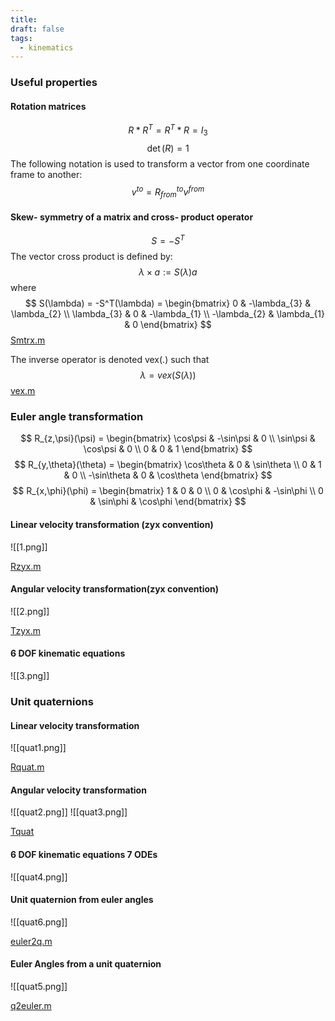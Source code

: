 ```yaml
---
title: 
draft: false
tags:
  - kinematics
---
```


### Useful properties

#### **Rotation matrices**
$$
R*R^T = R^T*R = I_{3}
$$
$$
\det(R) = 1
$$
The following notation is used to transform a vector from one coordinate frame to another:
$$
v^{to} = R^{to}_{from}v^{from}
$$

#### **Skew- symmetry of a matrix and cross- product operator**
$$
S = -S^T
$$
The vector cross product is defined by:
$$
\lambda \times a := S(\lambda)a
$$
where
$$
S(\lambda) = -S^T(\lambda) = \begin{bmatrix}
0 & -\lambda_{3} & \lambda_{2} \\ 
\lambda_{3} & 0 & -\lambda_{1} \\ 
-\lambda_{2} & \lambda_{1} & 0
\end{bmatrix}
$$
[Smtrx.m](https://github.com/cybergalactic/MSS/blob/master/LIBRARY/kinematics/Smtrx.m)

The inverse operator is denoted vex(.) such that
$$
\lambda = vex(S(\lambda))
$$
[vex.m](https://github.com/cybergalactic/MSS/blob/master/LIBRARY/kinematics/vex.m)

### Euler angle transformation

$$
R_{z,\psi}(\psi) = \begin{bmatrix} \cos\psi & -\sin\psi & 0 \\ \sin\psi & \cos\psi & 0 \\ 0 & 0 & 1 \end{bmatrix}
$$
$$
R_{y,\theta}(\theta) = \begin{bmatrix} \cos\theta & 0 & \sin\theta \\ 0 & 1 & 0 \\ -\sin\theta & 0 & \cos\theta \end{bmatrix}
$$
$$
R_{x,\phi}(\phi) = \begin{bmatrix} 1 & 0 & 0 \\ 0 & \cos\phi & -\sin\phi \\ 0 & \sin\phi & \cos\phi \end{bmatrix}
$$
#### Linear velocity transformation (zyx convention)
![[1.png]]

[Rzyx.m](https://github.com/cybergalactic/MSS/blob/master/LIBRARY/kinematics/Rzyx.m)
#### Angular velocity transformation(zyx convention)
![[2.png]]

[Tzyx.m](https://github.com/cybergalactic/MSS/blob/master/LIBRARY/kinematics/Tzyx.m)
#### 6 DOF kinematic equations
![[3.png]]

### Unit quaternions
#### Linear velocity transformation
![[quat1.png]]

[Rquat.m](https://github.com/cybergalactic/MSS/blob/master/LIBRARY/kinematics/Rquat.m)
#### Angular velocity transformation
![[quat2.png]]
![[quat3.png]]

[Tquat](https://github.com/cybergalactic/MSS/blob/master/LIBRARY/kinematics/Tquat.m)

#### 6 DOF kinematic equations 7 ODEs
![[quat4.png]]

#### Unit quaternion from euler angles
![[quat6.png]]

[euler2q.m](https://github.com/cybergalactic/MSS/blob/master/LIBRARY/kinematics/euler2q.m)

#### Euler Angles from a unit quaternion
![[quat5.png]]

[q2euler.m](https://github.com/cybergalactic/MSS/blob/master/LIBRARY/kinematics/q2euler.m)